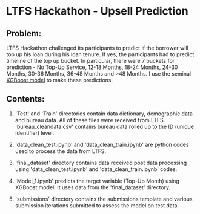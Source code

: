 # LTFS Hackathon - Upsell Prediction

## Problem:
LTFS Hackathon challenged its participants to predict if the borrower will top up his loan during his loan tenure. If yes, the participants had to predict timeline of the top up bucket. In particular, there were 7 buckets for prediction - No Top-Up Service, 12-18 Months, 18-24 Months, 24-30 Months, 30-36 Months, 36-48 Months and >48 Months. I use the seminal [XGBoost model](https://xgboost.readthedocs.io/en/latest/index.html) to make these predictions. 

## Contents: 
1. 'Test' and 'Train' directories contain data dictionary, demographic data and bureau data. All of these files were received from LTFS. 'bureau_cleandata.csv' contains bureau data rolled up to the ID (unique identifier) level.

2. 'data_clean_test.ipynb' and 'data_clean_train.ipynb' are python codes used to process the data from LTFS. 

2. 'final_dataset' directory contains data received post data processing using 'data_clean_test.ipynb' and 'data_clean_train.ipynb' codes.

3. 'Model_1.ipynb' predicts the target variable (Top-Up Month) using XGBoost model. It uses data from the 'final_dataset' directory.  

3. 'submissions' directory contains the submissions template and various submission iterations submitted to assess the model on test data.   
